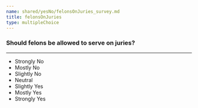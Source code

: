 ```yaml
---
name: shared/yesNo/felonsOnJuries_survey.md
title: felonsOnJuries
type: multipleChoice
---
```


### Should felons be allowed to serve on juries?

---

- Strongly No
- Mostly No
- Slightly No
- Neutral
- Slightly Yes
- Mostly Yes
- Strongly Yes

